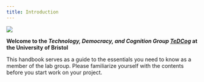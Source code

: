 ```yaml
---
title: Introduction
---
```


![](https://i.imgur.com/DGOtcaT.png)

**Welcome to the *Technology, Democracy, and Cognition Group [TeDCog](https://sks.to/tedcog)*  at the University of Bristol** 

This handbook serves as a guide to the essentials you need to know as a member of the lab group. Please familiarize yourself with the contents before you start work on your project.
